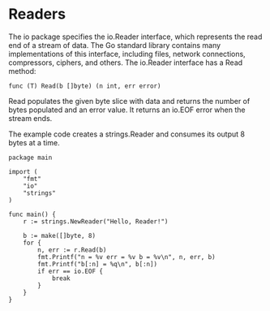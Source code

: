 # Readers
The io package specifies the io.Reader interface, which represents the read end of a stream of data.
The Go standard library contains many implementations of this interface, including files, network connections, compressors, ciphers, and others.
The io.Reader interface has a Read method:

`func (T) Read(b []byte) (n int, err error)`

Read populates the given byte slice with data and returns the number of bytes populated and an error value. It returns an io.EOF error when the stream ends.

The example code creates a strings.Reader and consumes its output 8 bytes at a time.

``` golang
package main

import (
	"fmt"
	"io"
	"strings"
)

func main() {
	r := strings.NewReader("Hello, Reader!")

	b := make([]byte, 8)
	for {
		n, err := r.Read(b)
		fmt.Printf("n = %v err = %v b = %v\n", n, err, b)
		fmt.Printf("b[:n] = %q\n", b[:n])
		if err == io.EOF {
			break
		}
	}
}
```